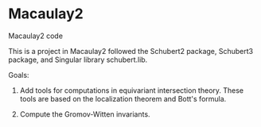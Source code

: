 Macaulay2
=========

Macaulay2 code

This is a project in Macaulay2 followed the Schubert2 package,
Schubert3 package, and Singular library schubert.lib.

Goals: 

1. Add tools for computations in equivariant intersection theory. 
These tools are based on the localization theorem and Bott's formula.

2. Compute the Gromov-Witten invariants.
